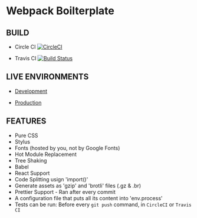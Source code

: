 # Webpack Boilterplate

## BUILD
* Circle CI [![CircleCI](https://circleci.com/gh/mariobrusarosco/webpack-boilerplate/tree/master.svg?style=svg)](https://circleci.com/gh/mariobrusarosco/webpack-boilerplate/tree/master)

* Travis CI [![Build Status](https://travis-ci.org/mariobrusarosco/webpack-boilerplate.svg?branch=master)](https://travis-ci.org/mariobrusarosco/webpack-boilerplate)

## LIVE ENVIRONMENTS
* [Development](https://dev-webpack-boilerplate.herokuapp.com)

* [Production](https://prod-webpack-boilerplate.herokuapp.com)

## FEATURES

* Pure CSS
* Stylus
* Fonts (hosted by you, not by Google Fonts)
* Hot Module Replacement
* Tree Shaking
* Babel
* React Support
* Code Splitting usign 'import()'
* Generate assets as 'gzip' and 'brotli' files (.gz & .br)
* Prettier Support - Ran after every commit
* A configuration file that puts all its content into 'env.process'
* Tests can be run: Before every `git push` command, in `CircleCI` or `Travis CI`
